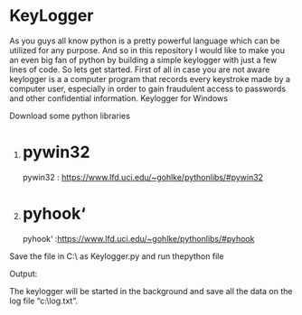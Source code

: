 # KeyLogger
As you guys all know python is a pretty powerful language which can be utilized for any purpose. And so in this repository I would like to make you an even big fan of python by building a simple keylogger with just a few lines of code.
So lets get started. First of all in case you are not aware keylogger is a a computer program that records every keystroke made by a computer user, especially in order to gain fraudulent access to passwords and other confidential information. 
Keylogger for Windows

Download some python libraries
1) # pywin32 
     pywin32 : https://www.lfd.uci.edu/~gohlke/pythonlibs/#pywin32
2) # pyhook‘  
     pyhook‘ :https://www.lfd.uci.edu/~gohlke/pythonlibs/#pyhook

Save the file in C:\ as Keylogger.py and run thepython file

Output:

The keylogger will be started in the background and save all the data on the log file “c:\log.txt”.
